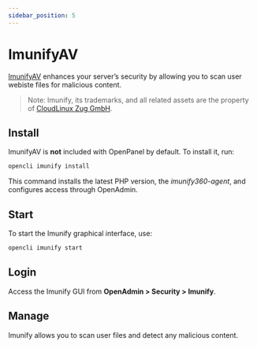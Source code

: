 ```yaml
---
sidebar_position: 5
---
```


# ImunifyAV

[ImunifyAV](https://cloudlinux.zendesk.com/hc/en-us/articles/4716287786396-Imunify360-Standalone-installation-guide-with-integration-conf-examples) enhances your server’s security by allowing you to scan user webiste files for malicious content.

> Note: Imunify, its trademarks, and all related assets are the property of [CloudLinux Zug GmbH](https://cloudlinux.com/).

## Install

ImunifyAV is **not** included with OpenPanel by default. To install it, run:

```bash
opencli imunify install
```

This command installs the latest PHP version, the *imunify360-agent*, and configures access through OpenAdmin.

## Start

To start the Imunify graphical interface, use:

```bash
opencli imunify start
```

## Login

Access the Imunify GUI from **OpenAdmin > Security > Imunify**.

## Manage

Imunify allows you to scan user files and detect any malicious content.

